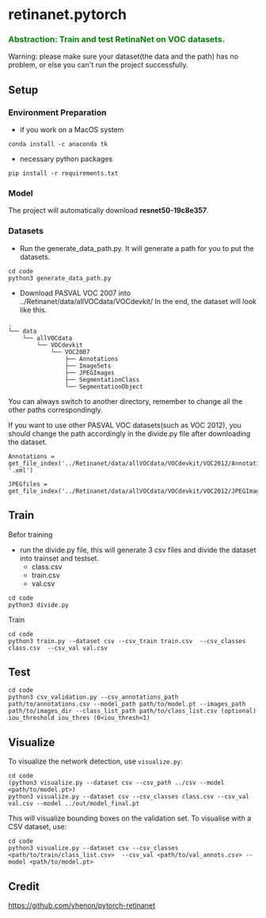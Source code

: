 # retinanet.pytorch
<h3>
<strong>
<font color="green"> 
Abstraction: Train and test  RetinaNet on VOC datasets.
</font>
</strong>
</h3>

Warning: please make sure your dataset(the data and the path) has no problem, or else you can't run the project successfully.

## Setup
### Environment Preparation
- if you work on a MacOS system
```
conda install -c anaconda tk
```
- necessary python packages
```
pip install -r requirements.txt
```
### Model
The project will automatically download **resnet50-19c8e357**.
### Datasets
- Run the generate_data_path.py.
It will generate a path for you to put the datasets.
```commandline
cd code
python3 generate_data_path.py
```

- Download PASVAL VOC 2007 into ../Retinanet/data/allVOCdata/VOCdevkit/
In the end, the dataset will look like this.
```
.
└── data
    └── allVOCdata
        └── VOCdevkit
            └── VOC2007
                ├── Annotations
                ├── ImageSets
                ├── JPEGImages
                ├── SegmentationClass
                └── SegmentationObject

```
You can always switch to another directory, remember to change all the other paths correspondingly.

If you want to use other PASVAL VOC datasets(such as VOC 2012), you should change the path accordingly in the divide.py file after downloading the dataset.
```
Annotations = get_file_index('../Retinanet/data/allVOCdata/VOCdevkit/VOC2012/Annotations', '.xml')
```
```
JPEGfiles = get_file_index('../Retinanet/data/allVOCdata/VOCdevkit/VOC2012/JPEGImages','.jpg')  
```
## Train
Befor training
- run the divide.py file, this will generate 3 csv files and divide the dataset into trainset and testset.
    - class.csv
    - train.csv
    - val.csv
```
cd code
python3 divide.py
```
Train
```
cd code
python3 train.py --dataset csv --csv_train train.csv  --csv_classes class.csv  --csv_val val.csv
```
## Test
```
cd code
python3 csv_validation.py --csv_annotations_path path/to/annotations.csv --model_path path/to/model.pt --images_path path/to/images_dir --class_list_path path/to/class_list.csv (optional) iou_threshold iou_thres (0<iou_thresh<1)
```
## Visualize

To visualize the network detection, use `visualize.py`:

```
cd code
(python3 visualize.py --dataset csv --csv_path ../csv --model <path/to/model.pt>)
python3 visualize.py --dataset csv --csv_classes class.csv --csv_val val.csv --model ../out/model_final.pt
```
This will visualize bounding boxes on the validation set. To visualise with a CSV dataset, use:

```
cd code
python3 visualize.py --dataset csv --csv_classes <path/to/train/class_list.csv>  --csv_val <path/to/val_annots.csv> --model <path/to/model.pt>
```



## Credit
https://github.com/yhenon/pytorch-retinanet